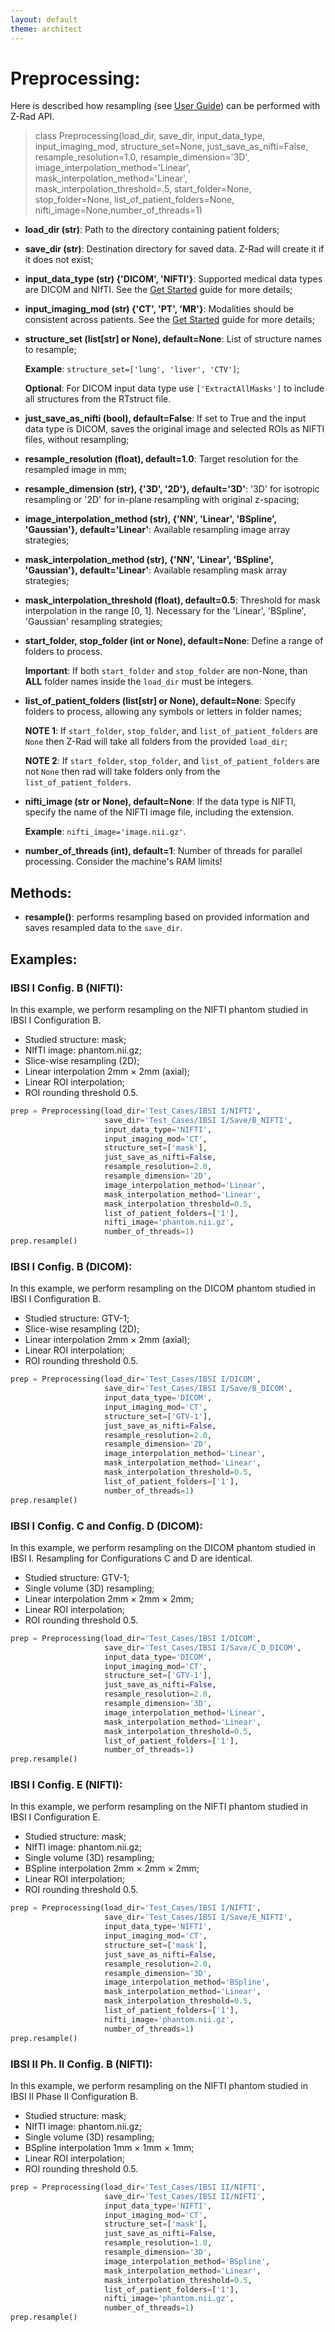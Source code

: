 ```yaml
---
layout: default
theme: architect
---
```



# Preprocessing:

Here is described how resampling (see [User Guide](resampling.md)) can be performed with Z-Rad API.

> class Preprocessing(load_dir, save_dir, input_data_type, input_imaging_mod, structure_set=None,
                 just_save_as_nifti=False, resample_resolution=1.0, resample_dimension='3D',
                 image_interpolation_method='Linear',
                 mask_interpolation_method='Linear', mask_interpolation_threshold=.5,
                 start_folder=None, stop_folder=None, list_of_patient_folders=None,
                 nifti_image=None,number_of_threads=1)

* **load_dir (str)**: Path to the directory containing patient folders;
* **save_dir (str)**: Destination directory for saved data. Z-Rad will create it if it does not exist;
* **input_data_type (str) {'DICOM', 'NIFTI'}**: Supported medical data types are DICOM and NIfTI. See the [Get Started](get_started.md) guide for more details;
* **input_imaging_mod (str) {'CT', 'PT', 'MR'}**: Modalities should be consistent across patients. See the [Get Started](get_started.md) guide for more details;
* **structure_set (list[str] or None), default=None**: List of structure names to resample;

  **Example**: `structure_set=['lung', 'liver', 'CTV']`;

  **Optional**: For DICOM input data type use `['ExtractAllMasks']` to include all structures from the RTstruct file.
  
* **just_save_as_nifti (bool), default=False**: If set to True and the input data type is DICOM, saves the original image and selected ROIs as NIFTI files, without resampling;
* **resample_resolution (float), default=1.0**: Target resolution for the resampled image in mm;
* **resample_dimension (str), {'3D', '2D'}, default='3D'**: '3D' for isotropic resampling or '2D' for in-plane resampling with original z-spacing;
* **image_interpolation_method (str), {'NN', 'Linear', 'BSpline', 'Gaussian'}, default='Linear'**: Available resampling image array strategies;  
* **mask_interpolation_method (str), {'NN', 'Linear', 'BSpline', 'Gaussian'}, default='Linear'**: Available resampling mask array strategies;
* **mask_interpolation_threshold (float), default=0.5**: Threshold for mask interpolation in the range [0, 1]. Necessary for the 'Linear', 'BSpline', 'Gaussian' resampling strategies;
* **start_folder, stop_folder (int or None), default=None**: Define a range of folders to process.

  **Important**: If both `start_folder` and `stop_folder` are non-None, than **ALL** folder names inside the `load_dir` must be integers.

* **list_of_patient_folders (list[str] or None), default=None**: Specify folders to process, allowing any symbols or letters in folder names;

   **NOTE 1**: If `start_folder`, `stop_folder`, and `list_of_patient_folders` are `None` then Z-Rad will take all folders from the provided `load_dir`;
  
   **NOTE 2**: If `start_folder`, `stop_folder`, and `list_of_patient_folders` are not `None` then rad will take folders only from the `list_of_patient_folders`.

* **nifti_image (str or None), default=None**: If the data type is NIFTI, specify the name of the NIFTI image file, including the extension.
  
  **Example**: `nifti_image='image.nii.gz'`.

* **number_of_threads (int), default=1**: Number of threads for parallel processing. Consider the machine's RAM limits!



## Methods:

* **resample()**: performs resampling based on provided information and saves resampled data to the `save_dir`.


## Examples:

### IBSI I Config. B (NIFTI):
In this example, we perform resampling on the NIFTI phantom studied in IBSI I Configuration B.

* Studied structure: mask;
* NIfTI image: phantom.nii.gz;
* Slice-wise resampling (2D);
* Linear interpolation 2mm × 2mm (axial);
* Linear ROI interpolation;
* ROI rounding threshold 0.5.

```python
prep = Preprocessing(load_dir='Test_Cases/IBSI I/NIFTI',
                     save_dir='Test_Cases/IBSI I/Save/B_NIFTI',
                     input_data_type='NIFTI',
                     input_imaging_mod='CT',
                     structure_set=['mask'],
                     just_save_as_nifti=False,
                     resample_resolution=2.0,
                     resample_dimension='2D',
                     image_interpolation_method='Linear',
                     mask_interpolation_method='Linear',
                     mask_interpolation_threshold=0.5,
                     list_of_patient_folders=['1'],
                     nifti_image='phantom.nii.gz',
                     number_of_threads=1)
prep.resample()
```

### IBSI I Config. B (DICOM):
In this example, we perform resampling on the DICOM phantom studied in IBSI I Configuration B.

* Studied structure: GTV-1;
* Slice-wise resampling (2D);
* Linear interpolation 2mm × 2mm (axial);
* Linear ROI interpolation;
* ROI rounding threshold 0.5.

```python
prep = Preprocessing(load_dir='Test_Cases/IBSI I/DICOM', 
                     save_dir='Test_Cases/IBSI I/Save/B_DICOM',
                     input_data_type='DICOM', 
                     input_imaging_mod='CT', 
                     structure_set=['GTV-1'], 
                     just_save_as_nifti=False, 
                     resample_resolution=2.0, 
                     resample_dimension='2D',
                     image_interpolation_method='Linear',
                     mask_interpolation_method='Linear',
                     mask_interpolation_threshold=0.5,
                     list_of_patient_folders=['1'],
                     number_of_threads=1)
prep.resample()
```

### IBSI I Config. C and Config. D (DICOM):
In this example, we perform resampling on the DICOM phantom studied in IBSI I. Resampling for Configurations C and D are identical.

* Studied structure: GTV-1;
* Single volume (3D) resampling;
* Linear interpolation 2mm × 2mm × 2mm;
* Linear ROI interpolation;
* ROI rounding threshold 0.5.

```python
prep = Preprocessing(load_dir='Test_Cases/IBSI I/DICOM', 
                     save_dir='Test_Cases/IBSI I/Save/C_D_DICOM',
                     input_data_type='DICOM', 
                     input_imaging_mod='CT',
                     structure_set=['GTV-1'], 
                     just_save_as_nifti=False, 
                     resample_resolution=2.0, 
                     resample_dimension='3D',
                     image_interpolation_method='Linear', 
                     mask_interpolation_method='Linear', 
                     mask_interpolation_threshold=0.5, 
                     list_of_patient_folders=['1'],  
                     number_of_threads=1)
prep.resample()
```

### IBSI I Config. E (NIFTI):
In this example, we perform resampling on the NIFTI phantom studied in IBSI I Configuration E.

* Studied structure: mask;
* NIfTI image: phantom.nii.gz;
* Single volume (3D) resampling;
* BSpline interpolation 2mm × 2mm × 2mm;
* Linear ROI interpolation;
* ROI rounding threshold 0.5.

```python
prep = Preprocessing(load_dir='Test_Cases/IBSI I/NIFTI', 
                     save_dir='Test_Cases/IBSI I/Save/E_NIFTI',
                     input_data_type='NIFTI', 
                     input_imaging_mod='CT',  
                     structure_set=['mask'], 
                     just_save_as_nifti=False,
                     resample_resolution=2.0, 
                     resample_dimension='3D',
                     image_interpolation_method='BSpline', 
                     mask_interpolation_method='Linear',
                     mask_interpolation_threshold=0.5, 
                     list_of_patient_folders=['1'], 
                     nifti_image='phantom.nii.gz',
                     number_of_threads=1)
prep.resample()
```

### IBSI II Ph. II Config. B (NIFTI):
In this example, we perform resampling on the NIFTI phantom studied in IBSI II Phase II Configuration B.

* Studied structure: mask;
* NIfTI image: phantom.nii.gz;
* Single volume (3D) resampling;
* BSpline interpolation 1mm × 1mm × 1mm;
* Linear ROI interpolation;
* ROI rounding threshold 0.5.

```python
prep = Preprocessing(load_dir='Test_Cases/IBSI II/NIFTI', 
                     save_dir='Test_Cases/IBSI II/NIFTI',
                     input_data_type='NIFTI', 
                     input_imaging_mod='CT', 
                     structure_set=['mask'],
                     just_save_as_nifti=False, 
                     resample_resolution=1.0, 
                     resample_dimension='3D',  
                     image_interpolation_method='BSpline',
                     mask_interpolation_method='Linear', 
                     mask_interpolation_threshold=0.5,
                     list_of_patient_folders=['1'],
                     nifti_image='phantom.nii.gz',
                     number_of_threads=1)
prep.resample()
```
